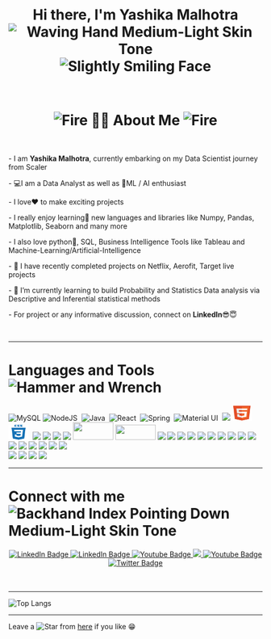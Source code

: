 <div align="center">
<h1> Hi there, I'm <b>Yashika Malhotra</b> <img src="https://raw.githubusercontent.com/Tarikul-Islam-Anik/Animated-Fluent-Emojis/master/Emojis/Hand%20gestures/Waving%20Hand%20Medium-Light%20Skin%20Tone.png" alt="Waving Hand Medium-Light Skin Tone" width="50" height="50" />
<img src="https://raw.githubusercontent.com/Tarikul-Islam-Anik/Animated-Fluent-Emojis/master/Emojis/Smilies/Slightly%20Smiling%20Face.png" alt="Slightly Smiling Face" width="40" height="40" />
<br/><br/>
</h1> 

# <img src="https://raw.githubusercontent.com/Tarikul-Islam-Anik/Telegram-Animated-Emojis/main/Animals%20and%20Nature/Fire.webp" alt="Fire" width="30" height="30" /> 👩‍💻 About Me  <img src="https://raw.githubusercontent.com/Tarikul-Islam-Anik/Telegram-Animated-Emojis/main/Animals%20and%20Nature/Fire.webp" alt="Fire" width="30" height="30" /> 
<br/>
  <p align='left'>- I am <b>Yashika Malhotra</b>, currently embarking on my Data Scientist journey from Scaler</p>
  <p align='left'>- 💻I am a Data Analyst as well as 📱ML / AI enthusiast</p>
  <p align='left'>- I love❤ to make exciting projects</p>
  <p align='left'>- I really enjoy learning🚀 new languages and libraries like Numpy, Pandas, Matplotlib, Seaborn and many more</p>
  <p align='left'>- I also love python🐍, SQL, Business Intelligence Tools like Tableau and Machine-Learning/Artificial-Intelligence</p>
  <p align='left'>- 🔭 I have recently completed projects on Netflix, Aerofit, Target live projects</p>
  <p align='left'>- 🌱 I’m currently learning to build Probability and Statistics Data analysis via Descriptive and Inferential statistical methods</p>
  <p align='left'> - For project or any informative discussion, connect on <b>LinkedIn</b>😎😇</p>
</div>
<br/>
<hr/>

# Languages and Tools <img src="https://raw.githubusercontent.com/Tarikul-Islam-Anik/Animated-Fluent-Emojis/master/Emojis/Objects/Hammer%20and%20Wrench.png" alt="Hammer and Wrench" width="25" height="25" />
<div>
  
  ![MySQL](https://img.shields.io/badge/mysql-%2300f.svg?style=for-the-badge&logo=mysql&logoColor=white)
  <img src="https://img.shields.io/badge/python-3670A0?style=for-the-badge&logo=python&logoColor=ffdd5" title="NodeJS" alt="NodeJS"/>&nbsp;
  <img src="https://img.shields.io/badge/numpy-%23013243.svg?style=for-the-badge&logo=numpy" title="Java" alt="Java" />&nbsp;
  <img src="https://img.shields.io/badge/pandas-%23150458.svg?style=for-the-badge&logo=pandas" title="React" alt="React" />&nbsp;
  <img src="https://img.shields.io/badge/Matplotlib-%23ffffff.svg?style=for-the-badge&logo=Matplotlib&logoColor=black" title="Spring" alt="Spring" />&nbsp;
  <img src="https://img.shields.io/badge/SciPy-%230C55A5.svg?style=for-the-badge&logo=scipy&logoColor=%white" title="Material UI" alt="Material UI" />&nbsp;
  <img src="https://img.shields.io/badge/json-5E5C5C?style=for-the-badge&logo=json&logoColor=white"/>
  <img src="https://github.com/devicons/devicon/blob/master/icons/html5/html5-original.svg" title="HTML5" alt="HTML" width="40" height="30"/>&nbsp;
  <img src="https://github.com/devicons/devicon/blob/master/icons/css3/css3-plain-wordmark.svg"  title="CSS3" alt="CSS" width="40" height="30"/>&nbsp;
  <img src="https://img.shields.io/badge/Bootstrap-563D7C?style=for-the-badge&logo=bootstrap&logoColor=white"/>
  <img src="https://img.shields.io/badge/github-%23121011.svg?style=for-the-badge&logo=github&logoColor=white"/>
  <img src="https://img.shields.io/badge/Colab-F9AB00?style=for-the-badge&logo=googlecolab&color=525252"/>
  <img src="https://img.shields.io/badge/PyCharm-000000.svg?&style=for-the-badge&logo=PyCharm&logoColor=white"/>
  <img src="https://www.vectorlogo.zone/logos/google_bigquery/google_bigquery-ar21.svg" width="80" height="35"/>
  <img src="https://miro.medium.com/v2/resize:fit:1100/format:webp/1*5VKgpRUCInBKmWBXFvSvvA.png" width="80" height="30"/>
  <img src="https://img.shields.io/badge/CodePen-white?style=for-the-badge&logo=codepen&logoColor=black"/>
  <img src="https://img.shields.io/badge/jupyter-%23FA0F00.svg?style=for-the-badge&logo=jupyter&logoColor=white"/>
  <img src="https://img.shields.io/badge/Visual%20Studio%20Code-0078d7.svg?style=for-the-badge&logo=visual-studio-code&logoColor=white"/>
  <img src="https://img.shields.io/badge/sublime_text-%23575757.svg?style=for-the-badge&logo=sublime-text&logoColor=important"/>
  <img src="https://img.shields.io/badge/Notepad++-90E59A.svg?style=for-the-badge&logo=notepad%2b%2b&logoColor=black"/>
  <img src="https://img.shields.io/badge/Visual%20Studio%20Code-0078d7.svg?style=for-the-badge&logo=visual-studio-code&logoColor=white" />
  <img src="https://img.shields.io/badge/OneDrive-white?style=for-the-badge&logo=Microsoft%20OneDrive&logoColor=0078D4" />
  <img src="https://img.shields.io/badge/OneDrive-0078D4.svg?style=for-the-badge&logo=microsoftonedrive&logoColor=white" />
  <img src="https://img.shields.io/badge/Microsoft_SharePoint-0078D4?style=for-the-badge&logo=microsoft-sharepoint&logoColor=white"/>
  <img src="https://img.shields.io/badge/Google%20Drive-4285F4?style=for-the-badge&logo=googledrive&logoColor=white" />
  <img src="https://img.shields.io/badge/Canva-%2300C4CC.svg?style=for-the-badge&logo=Canva&logoColor=white" />
  <img src="https://img.shields.io/badge/-Hackerrank-2EC866?style=for-the-badge&logo=HackerRank&logoColor=white" />
  <img src="https://img.shields.io/badge/LeetCode-000000?style=for-the-badge&logo=LeetCode&logoColor=#d16c06" />
  <img src="https://img.shields.io/badge/Kaggle-035a7d?style=for-the-badge&logo=kaggle&logoColor=white" />
  <img src="https://img.shields.io/badge/-Stackoverflow-FE7A16?style=for-the-badge&logo=stack-overflow&logoColor=white" />
  <img src="https://img.shields.io/badge/GeeksforGeeks-gray?style=for-the-badge&logo=geeksforgeeks&logoColor=35914c" />  
  <img src="https://img.shields.io/badge/Windows-0078D6?style=for-the-badge&logo=windows&logoColor=white"/>
  <img src="https://img.shields.io/badge/Windows_11-0078d4?style=for-the-badge&logo=windows-11&logoColor=white"/>
  <img src="https://img.shields.io/badge/Ubuntu-E95420?style=for-the-badge&logo=ubuntu&logoColor=white"/>
  <img src="https://img.shields.io/badge/Linux-FCC624?style=for-the-badge&logo=linux&logoColor=black"/>
</div>

<hr/>

# Connect with me <img src="https://raw.githubusercontent.com/Tarikul-Islam-Anik/Animated-Fluent-Emojis/master/Emojis/Hand%20gestures/Backhand%20Index%20Pointing%20Down%20Medium-Light%20Skin%20Tone.png" alt="Backhand Index Pointing Down Medium-Light Skin Tone" width="25" height="25" />
<div id="badges" align="center">
  <a href="mailto:yashikamalhotra3101@gmail.com">
    <img src="https://img.shields.io/badge/Gmail-D14836?style=for-the-badge&logo=gmail&logoColor=white" alt="LinkedIn Badge"/>
  </a>
  <a href="in/yashika-malhotra-profile">
    <img  src="https://img.shields.io/badge/linkedin-%230077B5.svg?style=for-the-badge&logo=linkedin&logoColor=white" alt="LinkedIn Badge"/>
  </a>
  <a href="https://leetcode.com/yashikamalhotra3101/">
    <img src="https://img.shields.io/badge/LeetCode-000000?style=for-the-badge&logo=LeetCode&logoColor=#d16c06"  alt="Youtube Badge"/>
  </a>
    <a href="https://www.scaler.com/academy/profile/33d1588dc7ff/">
    <img src="https://img.shields.io/badge/github-%23121011.svg?style=for-the-badge&logo=github&logoColor=white"/>
  </a>
  <a href="https://www.hackerrank.com/profile/yashikamalhotra">
    <img src="https://img.shields.io/badge/-Hackerrank-2EC866?style=for-the-badge&logo=HackerRank&logoColor=white"  alt="Youtube Badge"/>
  </a>
  <a href="https://www.scaler.com/academy/profile/33d1588dc7ff/">
    <img src="https://img.shields.io/badge/Scaler-darkblue?style=for-the-badge" alt="Twitter Badge"/>
  </a>
  <br/>  <br/> <br/>
</div>

<hr/>

![Top Langs](https://github-readme-stats.vercel.app/api/top-langs/?username=yashika-malhotra&theme=default)

<hr/>
<p>Leave a <img src="https://raw.githubusercontent.com/Tarikul-Islam-Anik/Telegram-Animated-Emojis/main/Animals%20and%20Nature/Star.webp" alt="Star" width="25" height="20" /> from <a href ="https://github.com/yashika-malhotra/yashika-malhotra" />here</a> if you like 😁</p>

 <br/> <br/> <br/> <br/> <br/>
